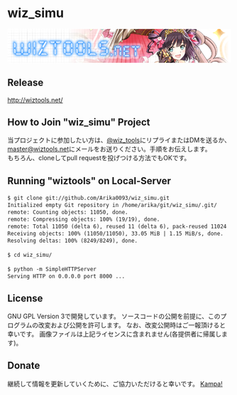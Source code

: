 wiz_simu
====
![](https://raw.githubusercontent.com/Arika0093/wiz_simu/master/image/wiztools_logo_chara.png)

## Release
<http://wiztools.net/>

## How to Join "wiz_simu" Project
当プロジェクトに参加したい方は、[@wiz_tools](https://twitter.com/wiz_tools)にリプライまたはDMを送るか、  
<master@wiztools.net>にメールをお送りください。手順をお伝えします。  
もちろん、cloneしてpull requestを投げつける方法でもOKです。

## Running "wiztools" on Local-Server
```
$ git clone git://github.com/Arika0093/wiz_simu.git
Initialized empty Git repository in /home/arika/git/wiz_simu/.git/
remote: Counting objects: 11050, done.
remote: Compressing objects: 100% (19/19), done.
remote: Total 11050 (delta 6), reused 11 (delta 6), pack-reused 11024
Receiving objects: 100% (11050/11050), 33.05 MiB | 1.15 MiB/s, done.
Resolving deltas: 100% (8249/8249), done.

$ cd wiz_simu/

$ python -m SimpleHTTPServer
Serving HTTP on 0.0.0.0 port 8000 ...
```

## License
GNU GPL Version 3で開発しています。
ソースコードの公開を前提に、このプログラムの改変および公開を許可します。
なお、改変公開時はご一報頂けると幸いです。
画像ファイルは上記ライセンスに含まれません(各提供者に帰属します)。

## Donate
継続して情報を更新していくために、ご協力いただけると幸いです。
[Kampa!](http://kampa.me/t/mhs)
